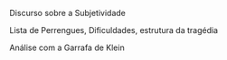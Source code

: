 Discurso sobre a Subjetividade

Lista de Perrengues, Dificuldades, estrutura da tragédia

Análise com a Garrafa de Klein


